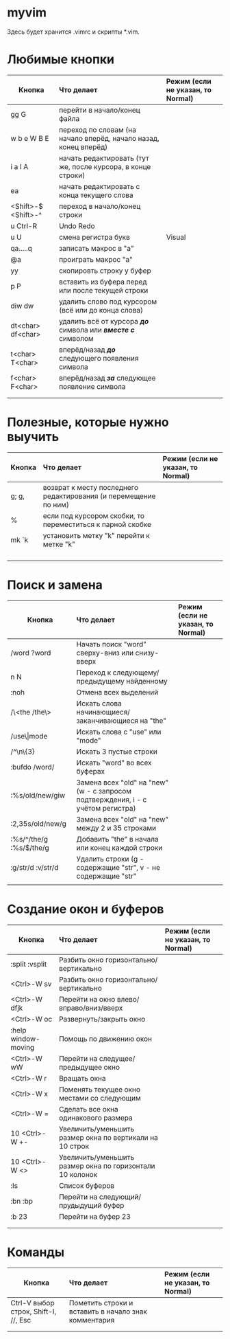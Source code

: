 # myvim

Здесь будет хранится .vimrc и скрипты \*.vim. 

# Любимые кнопки

| Кнопка                   | Что делает                                                               | Режим (если не указан, то Normal) |
|--------------------------|:-------------------------------------------------------------------------|:----------------------------------|           
| gg G                     | перейти в начало/конец файла                                             |                                   |
| w b e W B E              | переход по словам (на начало вперёд, начало назад, конец вперёд)         |                                   |
| i a I A                  | начать редактировать (тут же, после курсора, в конце строки)             |                                   |
| ea                       | начать редактировать с конца текущего слова                              |                                   |
| \<Shift\>-$ \<Shift>-^   | переход в начало/конец строки                                            |                                   |
| u Ctrl-R                 | Undo Redo                                                                |                                   |
| u U                      | смена регистра букв                                                      | Visual                            |
| qa.....q                 | записать макрос в "a"                                                    |                                   |
| @a                       | проиграть макрос "a"                                                     |                                   |
| yy                       | скопировть строку у буфер                                                |                                   |
| p P                      | вставить из буфера перед или после текущей строки                        |                                   |
| diw dw                   | удалить слово под курсором (всё или до конца слова)                      |                                   |
| dt\<char\> df\<char\>    | удалить всё от курсора _**до**_ символа или _**вместе с**_ символом      |                                   |
| t\<char\> T\<char\>      | вперёд/назад _**до**_ следующего появления символа                       |                                   |
| f\<char\> F\<char\>      | вперёд/назад _**за**_ следующее появление символа                        |                                   |
|                          |                   |                                   |
|                          |                   |                                   |
 
  
  
# Полезные, которые нужно выучить
  
| Кнопка                   | Что делает                                                          | Режим (если не указан, то Normal) |
|--------------------------|:--------------------------------------------------------------------|:----------------------------------|           
| g; g,                    | возврат к месту последнего редактирования (и перемещение по ним)    |                                   |
| %                        | если под курсором скобки, то переместиться к парной скобке          |                                   |
| mk `k                    | установить метку "k" перейти к метке "k"                            |                                   |
|                          |                                                  |                                   |
|                          |                   |                                   |
|                          |                   |                                   |
|                          |                   |                                   |
 

# Поиск и замена
  
| Кнопка                   | Что делает                                                          | Режим (если не указан, то Normal) |
|--------------------------|:--------------------------------------------------------------------|:----------------------------------|           
| /word ?word              | Начать поиск "word" сверху-вниз или снизу-вверх                     |                                   |
| n N                      | Переход к следующему/предыдущему найденному                         |                                   |
| :noh                     | Отмена всех выделений                                               |                                   |
| /\\<the  /the\\>         | Искать слова начинающиеся/заканчивающиеся на "the"                  |                                   |
| /use\\\|mode             | Искать слова с "use" или "mode"                                     |                                   |
| /^\n\\{3}                | Искать 3 пустые строки                                              |                                   |
| :bufdo /word/            | Искать "word" во всех буферах                                       |                                   |
| :%s/old/new/giw          | Замена всех "old" на "new" (w - с запросом подтверждения, i - с учётом регистра)           |                                   |
| :2,35s/old/new/g         | Замена всех "old" на "new" между 2 и 35 строками                    |                                   |
| :%s/^/the/g :%s/$/the/g  | Добавить "the" в начала или конец каждой строки                     |                                   |
| :g/str/d :v/str/d        | Удалить строки (g - содержащие "str", v - не содержащие "str"       |                                   |
|                          |                   |                                   |
  
# Создание окон и буферов
  
| Кнопка                   | Что делает                                                          | Режим (если не указан, то Normal) |
|--------------------------|:--------------------------------------------------------------------|:----------------------------------|           
| :split :vsplit           | Разбить окно горизонтально/вертикально                              |                                   |
| \<Ctrl\>-W sv            | Разбить окно горизонтально/вертикально                              |                                   |
| \<Ctrl\>-W dfjk          | Перейти на окно влево/вправо/вниз/вверх                             |                                   |
| \<Ctrl\>-W oc            | Развернуть/закрыть окно                                             |                                   |
| :help window-moving      | Помощь по движению окон                                             |                                   |       
| \<Ctrl\>-W wW            | Перейти на следущее/предыдущее окно                                 |                                   |
| \<Ctrl\>-W r             | Вращать окна                                                        |                                   |
| \<Ctrl\>-W x             | Поменять текущее окно местами со следующим                          |                                   |
| \<Ctrl\>-W =             | Сделать все окна одинакового размера                                |                                   |
| 10 \<Ctrl\>-W +-         | Увеличить/уменьшить размер окна по вертикали на 10 строк            |                                   |
| 10 \<Ctrl\>-W <>         | Увеличить/уменьшить размер окна по горизонтали 10 колонок           |                                   |
| :ls                      | Список буферов                                                      |                                   |
| :bn :bp                  | Перейти на следующий/прудыдущий буфер                               |                                   |
| :b 23                    | Перейти на буфер 23                                                 |                                   |
|                          |                   |                                   |
|                          |                   |                                   |

# Команды

| Кнопка                   | Что делает                                                          | Режим (если не указан, то Normal) |
|--------------------------|:--------------------------------------------------------------------|:----------------------------------|           
| Ctrl-V выбор строк, Shift-I, //, Esc     | Пометить строки и вставить в начало знак комментария                  |                                   |
|                          |                   |                                   |
|                          |                   |                                   |
